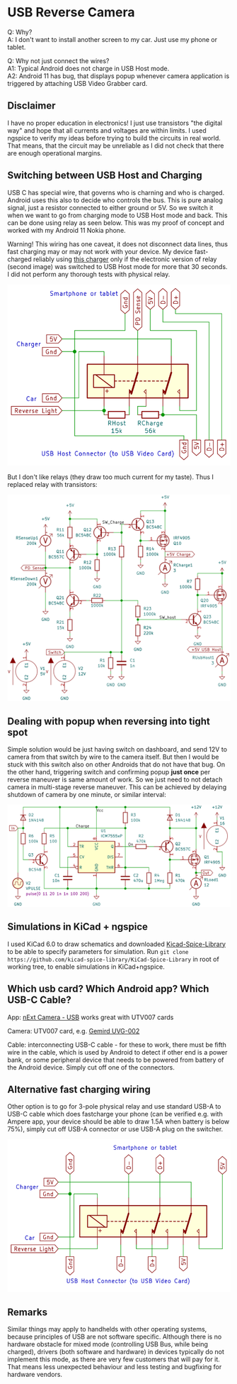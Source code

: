 USB Reverse Camera
==================

Q: Why? \
A: I don't want to install another screen to my car. Just use my phone or tablet.

Q: Why not just connect the wires? \
A1: Typical Android does not charge in USB Host mode. \
A2: Android 11 has bug, that displays popup whenever camera application is triggered by attaching USB Video Grabber card.

Disclaimer
----------

I have no proper education in electronics! I just use transistors "the digital way" and hope that all currents
and voltages are within limits. I used ngspice to verify my ideas before trying to build the circuits in real
world. That means, that the circuit may be unreliable as I did not check that there are enough operational
margins.

Switching between USB Host and Charging
---------------------------------------

USB C has special wire, that governs who is charning and who is charged. Android uses this also to decide who controls
the bus. This is pure analog signal, just a resistor connected to either ground or 5V. So we switch it when we want to
go from charging mode to USB Host mode and back. This can be done using relay as seen below. This was my proof of
concept and worked with my Android 11 Nokia phone.

Warning! This wiring has one caveat, it does not disconnect data lines, thus fast charging may
or may not work with your device. My device fast-charged reliably using
[this charger](https://www.pselectronic.cz/k5503-5097-hm113-menic-dcdc-6-24v5v-3a-usb.html)
only if the electronic version of relay (second image) was switched to USB Host mode for more that 30 seconds.
I did not perform any thorough tests with physical relay.

![Simple relay wiring](Relay.svg)

But I don't like relays (they draw too much current for my taste). Thus I replaced relay with transistors:

![Transistor switcher wiring](USBSwitchHostCharging.svg)

Dealing with popup when reversing into tight spot
-------------------------------------------------

Simple solution would be just having switch on dashboard, and send 12V to camera from that switch by wire to
the camera itself. But then I would be stuck with this switch also on other Androids that do not have that bug.
On the other hand, triggering switch and confirming popup **just once** per reverse maneuver is same amount of work.
So we just need to not detach camera in multi-stage reverse maneuver. This can be achieved by delaying shutdown
of camera by one minute, or similar interval:

![Shutdown delay](SimpleOffDelay.svg)

Simulations in KiCad + ngspice
------------------------------

I used KiCad 6.0 to draw schematics and downloaded
[Kicad-Spice-Library](https://github.com/kicad-spice-library/KiCad-Spice-Library)
to be able to specify parameters for simulation.
Run `git clone https://github.com/kicad-spice-library/KiCad-Spice-Library` in root of working tree, to
enable simulations in KiCad+ngspice.

Which usb card? Which Android app? Which USB-C Cable?
-----------------------------------------------------

App: [nExt Camera - USB](https://play.google.com/store/apps/details?id=pl.nextcamera) works great with UTV007 cards

Camera: UTV007 card, e.g. [Gemird UVG-002](https://www.mironet.cz/gembird-uvg002-cerna-video-capturing-device-s-programovanim-tv-fm-usb+dp516087/)

Cable: interconnecting USB-C cable - for these to work, there must be fifth wire in the cable, which is used
by Android to detect if other end is a power bank, or some peripheral device that needs to be powered from
battery of the Android device. Simply cut off one of the connectors.

Alternative fast charging wiring
--------------------------------

Other option is to go for 3-pole physical relay and use standard USB-A to USB-C
cable which does fastcharge your phone (can be verified e.g. with Ampere app,
your device should be able to draw 1.5A when battery is below 75%), simply cut off USB-A
connector or use USB-A plug on the switcher.

![Alternative relay wiring](Relay3Pole.svg)

Remarks
-------

Similar things may apply to handhelds with other operating systems, because principles of USB are not software
specific. Although there is no hardware obstacle for mixed mode (controlling USB Bus, while being charged),
drivers (both software and hardware) in devices typically do not implement this mode, as there are very
few customers that will pay for it. That means less unexpected behaviour and less testing and bugfixing
for hardware vendors.
